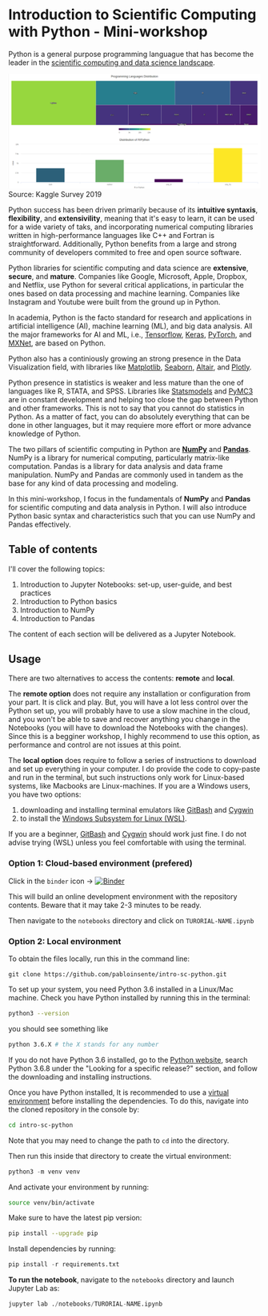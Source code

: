 # Introduction to Scientific Computing with Python - Mini-workshop

Python is a general purpose programming languague that has become the leader in the [scientific computing and data science landscape](https://towardsdatascience.com/kaggle-user-survey-2019-326e187ff207). 

![Kaggle Survey 2019](./assets/survey-python.png)
Source: Kaggle Survey 2019

Python success has been driven primarily because of its **intuitive syntaxis**, **flexibility**, and **extensivility**, meaning that it's easy to learn, it can be used for a wide variety of taks, and incorporating numerical computing libraries written in high-performance languages like C++ and Fortran is straightforward. Additionally, Python benefits from a large and strong community of developers commited to free and open source software.  

Python libraries for scientific computing and data science are **extensive**, **secure**, and **mature**. Companies like Google, Microsoft, Apple, Dropbox, and Netflix, use Python for several critical applications, in particular the ones based on data processing and machine learning. Companies like Instagram and Youtube were built from the ground up in Python. 

In academia, Python is the facto standard for research and applications in artificial intelligence (AI), machine learning (ML), and big data analysis. All the major frameworks for AI and ML, i.e., [Tensorflow](https://www.tensorflow.org/), [Keras](https://keras.io/), [PyTorch](https://pytorch.org/), and [MXNet](https://mxnet.apache.org/), are based on Python. 

Python also has a continiously growing an strong presence in the Data Visualization field, with libraries like [Matplotlib](https://matplotlib.org/), [Seaborn](https://seaborn.pydata.org/), [Altair](https://altair-viz.github.io/), and [Plotly](https://plotly.com/). 

Python presence in statistics is weaker and less mature than the one of languages like R, STATA, and SPSS. Libraries like [Statsmodels](https://www.statsmodels.org/stable/index.html) and [PyMC3](https://docs.pymc.io/) are in constant development and helping too close the gap between Python and other frameworks. This is not to say that you cannot do statistics in Python. As a matter of fact, you can do absolutely everything that can be done in other languages, but it may requiere more effort or more advance knowledge of Python. 

The two pillars of scientific computing in Python are **[NumPy](https://numpy.org/)** and **[Pandas](https://pandas.pydata.org/)**. NumPy is a library for numerical computing, particularly matrix-like computation. Pandas is a library for data analysis and data frame manipulation. NumPy and Pandas are commonly used in tandem as the base for any kind of data processing and modeling.  

In this mini-workshop, I focus in the fundamentals of **NumPy** and **Pandas** for scientific computing and data analysis in Python. I will also introduce Python basic syntax and characteristics such that you can use NumPy and Pandas effectively. 

## Table of contents

I'll cover the following topics:

1. Introduction to Jupyter Notebooks: set-up, user-guide, and best practices
2. Introduction to Python basics
3. Introduction to NumPy 
4. Introduction to Pandas 

The content of each section will be delivered as a Jupyter Notebook.

## Usage

There are two alternatives to access the contents: **remote** and **local**. 

The **remote option** does not require any installation or configuration from your part. It is click and play. But, you will have a lot less control over the Python set up, you will probably have to use a slow machine in the cloud, and you won't be able to save and recover anything you change in the Notebooks (you will  have to download the Notebooks with the changes). Since this is a begginer workshop, I highly recommend to use this option, as performance and control are not issues at this point. 

The **local option** does require to follow a series of instructions to download and set up everything in your computer. I do provide the code to copy-paste and run in the terminal, but such instructions only work for Linux-based systems, like Macbooks are Linux-machines. If you are a Windows users, you have two options: 

1. downloading and installing terminal emulators like [GitBash](https://gitforwindows.org/) and [Cygwin](https://www.cygwin.com/)
2. to install the [Windows Subsystem for Linux (WSL)](https://docs.microsoft.com/en-us/windows/wsl/install-win10). 

If you are a beginner, [GitBash](https://gitforwindows.org/) and [Cygwin](https://www.cygwin.com/) should work just fine. I do not advise trying (WSL) unless you feel comfortable with using the terminal. 

### Option 1: Cloud-based environment (prefered)

Click in the ```binder``` icon -> [![Binder](https://mybinder.org/badge_logo.svg)]()

This will build an online development environment with the repository contents. Beware that it may take 2-3 minutes to be ready.

Then navigate to the `notebooks` directory and click on `TURORIAL-NAME.ipynb`

### Option 2: Local environment

To obtain the files locally, run this in the command line:

```
git clone https://github.com/pabloinsente/intro-sc-python.git
```

To set up your system, you need Python 3.6 installed in a Linux/Mac machine. Check you have Python installed by running this in the terminal:

```bash
python3 --version
```

you should see something like

```bash
python 3.6.X # the X stands for any number
```

If you do not have Python 3.6 installed, go to the [Python website](https://www.python.org/downloads/), search Python 3.6.8 under the "Looking for a specific release?" section, and follow the downloading and installing instructions. 

Once you have Python installed, It is recommended to use a [virtual environment](https://docs.python.org/3/tutorial/venv.html) before installing the dependencies. To do this, navigate into the cloned repository in the console by:

```bash
cd intro-sc-python
```

Note that you may need to change the path to `cd` into the directory.  

Then run this inside that directory to create the virtual environment:

```Python
python3 -m venv venv
```

And activate your environment by running:

```bash
source venv/bin/activate
```

Make sure to have the latest pip version:

```bash
pip install --upgrade pip
```

Install dependencies by running:

```Python
pip install -r requirements.txt
```

**To run the notebook**, navigate to the ```notebooks``` directory and launch Jupyter Lab as:

```Python
jupyter lab ./notebooks/TURORIAL-NAME.ipynb
```
